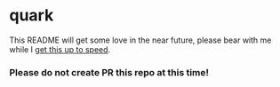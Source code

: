 # quark

This README will get some love in the near future, please bear with me while I [get this up to speed](https://github.com/revoltchat/revolt/issues/322).

### Please do not create PR this repo at this time!
